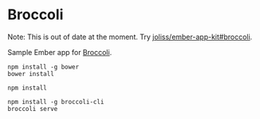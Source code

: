 # Broccoli

Note: This is out of date at the moment. Try [joliss/ember-app-kit#broccoli](https://github.com/joliss/ember-app-kit/tree/broccoli).

Sample Ember app for [Broccoli](https://github.com/joliss/broccoli).

```
npm install -g bower
bower install

npm install

npm install -g broccoli-cli
broccoli serve
```
